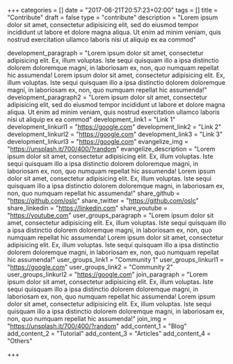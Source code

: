 +++
categories = []
date = "2017-06-21T20:57:23+02:00"
tags = []
title = "Contribute"
draft = false
type = "contribute"
description = "Lorem ipsum dolor sit amet, consectetur adipisicing elit, sed do eiusmod tempor incididunt ut labore et dolore magna aliqua. Ut enim ad minim veniam, quis nostrud exercitation ullamco laboris nisi ut aliquip ex ea commod"

development_paragraph = "Lorem ipsum dolor sit amet, consectetur adipisicing elit. Ex, illum voluptas. Iste sequi quisquam illo a ipsa distinctio dolorem doloremque magni, in laboriosam ex, non, quo numquam repellat hic assumenda! Lorem ipsum dolor sit amet, consectetur adipisicing elit. Ex, illum voluptas. Iste sequi quisquam illo a ipsa distinctio dolorem doloremque magni, in laboriosam ex, non, quo numquam repellat hic assumenda!"
development_paragraph2 = "Lorem ipsum dolor sit amet, consectetur adipisicing elit, sed do eiusmod tempor incididunt ut labore et dolore magna aliqua. Ut enim ad minim veniam, quis nostrud exercitation ullamco laboris nisi ut aliquip ex ea commod"
development_link1 = "Link 1"
development_linkurl1 = "https://google.com"
development_link2 = "Link 2"
development_linkurl2 = "https://google.com"
development_link3 = "Link 3"
development_linkurl3 = "https://google.com"
evangelize_img = "https://unsplash.it/700/400/?random"
evangelize_description = "Lorem ipsum dolor sit amet, consectetur adipisicing elit. Ex, illum voluptas. Iste sequi quisquam illo a ipsa distinctio dolorem doloremque magni, in laboriosam ex, non, quo numquam repellat hic assumenda! Lorem ipsum dolor sit amet, consectetur adipisicing elit. Ex, illum voluptas. Iste sequi quisquam illo a ipsa distinctio dolorem doloremque magni, in laboriosam ex, non, quo numquam repellat hic assumenda!"
share_github = "https://github.com/oslc"
share_twitter = "https://github.com/oslc"
share_linkedin  = "https://linkedin.com"
share_youtube = "https://youtube.com"
user_groups_paragraph = "Lorem ipsum dolor sit amet, consectetur adipisicing elit. Ex, illum voluptas. Iste sequi quisquam illo a ipsa distinctio dolorem doloremque magni, in laboriosam ex, non, quo numquam repellat hic assumenda! Lorem ipsum dolor sit amet, consectetur adipisicing elit. Ex, illum voluptas. Iste sequi quisquam illo a ipsa distinctio dolorem doloremque magni, in laboriosam ex, non, quo numquam repellat hic assumenda!"
user_groups_link1 = "Community 1"
user_groups_linkurl1 = "https://google.com"
user_groups_link2 = "Community 2"
user_groups_linkurl2 = "https://google.com"
join_paragraph = "Lorem ipsum dolor sit amet, consectetur adipisicing elit. Ex, illum voluptas. Iste sequi quisquam illo a ipsa distinctio dolorem doloremque magni, in laboriosam ex, non, quo numquam repellat hic assumenda! Lorem ipsum dolor sit amet, consectetur adipisicing elit. Ex, illum voluptas. Iste sequi quisquam illo a ipsa distinctio dolorem doloremque magni, in laboriosam ex, non, quo numquam repellat hic assumenda!"
join_img = "https://unsplash.it/700/400/?random"
add_content_1 = "Blog"
add_content_2 = "Tutorial"
add_content_3 = "Articles"
add_content_4 = "Others"

+++